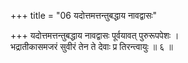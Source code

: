 +++
title = "06 यदोत्तमत्तन्तुबद्धाय नावद्वासः"

+++
यदोत्तमत्तन्तुबद्धाय नावद्वासः पूर्वयावत् पुरुरूपपेशः ।  
भद्रातीकासमजरं सुवीरं तेन ते देवाः प्र तिरन्त्वायुः ॥ ६ ॥